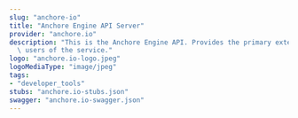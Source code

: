 ```yaml
---
slug: "anchore-io"
title: "Anchore Engine API Server"
provider: "anchore.io"
description: "This is the Anchore Engine API. Provides the primary external API for\
  \ users of the service."
logo: "anchore.io-logo.jpeg"
logoMediaType: "image/jpeg"
tags:
- "developer_tools"
stubs: "anchore.io-stubs.json"
swagger: "anchore.io-swagger.json"
---
```

